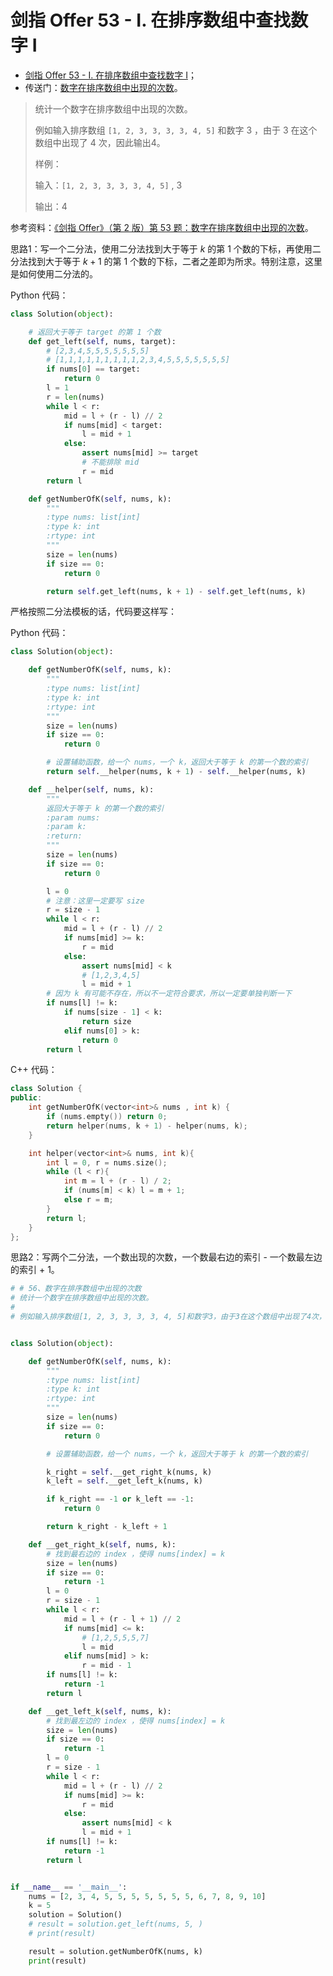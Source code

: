 # 剑指 Offer 53 - I. 在排序数组中查找数字 I

+ [剑指 Offer 53 - I. 在排序数组中查找数字 I](https://leetcode-cn.com/problems/zai-pai-xu-shu-zu-zhong-cha-zhao-shu-zi-lcof/)；
+ 传送门：[数字在排序数组中出现的次数](https://www.acwing.com/problem/content/63/)。





>统计一个数字在排序数组中出现的次数。
>
>例如输入排序数组 `[1, 2, 3, 3, 3, 3, 4, 5]` 和数字 3 ，由于 3 在这个数组中出现了 4 次，因此输出4。
>
>样例：
>
>输入：`[1, 2, 3, 3, 3, 3, 4, 5]` ,  3
>
>输出：4

参考资料：[《剑指 Offer》（第 2 版）第 53 题：数字在排序数组中出现的次数](https://www.zybuluo.com/liweiwei1419/note/1398107)。

思路1：写一个二分法，使用二分法找到大于等于 $k$ 的第 $1$ 个数的下标，再使用二分法找到大于等于 $k+1$ 的第 $1$ 个数的下标，二者之差即为所求。特别注意，这里是如何使用二分法的。

Python 代码：

```python
class Solution(object):

    # 返回大于等于 target 的第 1 个数
    def get_left(self, nums, target):
        # [2,3,4,5,5,5,5,5,5,5]
        # [1,1,1,1,1,1,1,1,1,2,3,4,5,5,5,5,5,5,5]
        if nums[0] == target:
            return 0
        l = 1
        r = len(nums)
        while l < r:
            mid = l + (r - l) // 2
            if nums[mid] < target:
                l = mid + 1
            else:
                assert nums[mid] >= target
                # 不能排除 mid
                r = mid
        return l

    def getNumberOfK(self, nums, k):
        """
        :type nums: list[int]
        :type k: int
        :rtype: int
        """
        size = len(nums)
        if size == 0:
            return 0

        return self.get_left(nums, k + 1) - self.get_left(nums, k)
```

严格按照二分法模板的话，代码要这样写：

Python 代码：

```python
class Solution(object):

    def getNumberOfK(self, nums, k):
        """
        :type nums: list[int]
        :type k: int
        :rtype: int
        """
        size = len(nums)
        if size == 0:
            return 0

        # 设置辅助函数，给一个 nums，一个 k，返回大于等于 k 的第一个数的索引
        return self.__helper(nums, k + 1) - self.__helper(nums, k)

    def __helper(self, nums, k):
        """
        返回大于等于 k 的第一个数的索引
        :param nums:
        :param k:
        :return:
        """
        size = len(nums)
        if size == 0:
            return 0

        l = 0
        # 注意：这里一定要写 size
        r = size - 1
        while l < r:
            mid = l + (r - l) // 2
            if nums[mid] >= k:
                r = mid
            else:
                assert nums[mid] < k
                # [1,2,3,4,5]
                l = mid + 1
        # 因为 k 有可能不存在，所以不一定符合要求，所以一定要单独判断一下
        if nums[l] != k:
            if nums[size - 1] < k:
                return size
            elif nums[0] > k:
                return 0
        return l
```

C++ 代码：

```c++
class Solution {
public:
    int getNumberOfK(vector<int>& nums , int k) {
        if (nums.empty()) return 0;
        return helper(nums, k + 1) - helper(nums, k);
    }

    int helper(vector<int>& nums, int k){
        int l = 0, r = nums.size();
        while (l < r){
            int m = l + (r - l) / 2;
            if (nums[m] < k) l = m + 1;
            else r = m;
        }
        return l;
    }
};
```

思路2：写两个二分法，一个数出现的次数，一个数最右边的索引 - 一个数最左边的索引 + 1。

```python
# # 56、数字在排序数组中出现的次数
# 统计一个数字在排序数组中出现的次数。
#
# 例如输入排序数组[1, 2, 3, 3, 3, 3, 4, 5]和数字3，由于3在这个数组中出现了4次，因此输出4。


class Solution(object):

    def getNumberOfK(self, nums, k):
        """
        :type nums: list[int]
        :type k: int
        :rtype: int
        """
        size = len(nums)
        if size == 0:
            return 0

        # 设置辅助函数，给一个 nums，一个 k，返回大于等于 k 的第一个数的索引

        k_right = self.__get_right_k(nums, k)
        k_left = self.__get_left_k(nums, k)

        if k_right == -1 or k_left == -1:
            return 0

        return k_right - k_left + 1

    def __get_right_k(self, nums, k):
        # 找到最右边的 index ，使得 nums[index] = k
        size = len(nums)
        if size == 0:
            return -1
        l = 0
        r = size - 1
        while l < r:
            mid = l + (r - l + 1) // 2
            if nums[mid] <= k:
                # [1,2,5,5,5,7]
                l = mid
            elif nums[mid] > k:
                r = mid - 1
        if nums[l] != k:
            return -1
        return l

    def __get_left_k(self, nums, k):
        # 找到最左边的 index ，使得 nums[index] = k
        size = len(nums)
        if size == 0:
            return -1
        l = 0
        r = size - 1
        while l < r:
            mid = l + (r - l) // 2
            if nums[mid] >= k:
                r = mid
            else:
                assert nums[mid] < k
                l = mid + 1
        if nums[l] != k:
            return -1
        return l


if __name__ == '__main__':
    nums = [2, 3, 4, 5, 5, 5, 5, 5, 5, 5, 6, 7, 8, 9, 10]
    k = 5
    solution = Solution()
    # result = solution.get_left(nums, 5, )
    # print(result)

    result = solution.getNumberOfK(nums, k)
    print(result)
```

<script src='https://cdnjs.cloudflare.com/ajax/libs/mathjax/2.7.5/MathJax.js?config=TeX-MML-AM_CHTML' async></script>

<script type="text/x-mathjax-config">
MathJax.Hub.Config({
tex2jax: {
  inlineMath: [['$','$'], ['\\(','\\)']],
  processEscapes: true
  },
displayAlign : "left",
TeX: {
        equationNumbers: {
            autoNumber: "all",
            useLabelIds: true
        }
    },
    "HTML-CSS": {
        linebreaks: {
            automatic: true
        },
        scale: 100,
        styles: {
          ".MathJax_Display": {
            "text-align": "left",
            "width" : "auto",
            "margin": "10px 0px 10px 0px !important",
            "background-color": "#f5f5f5 !important",
            "border-radius": "3px !important",
            border:  "1px solid #ccc !important",
            padding: "5px 5px 5px 5px !important"
          },
          ".MathJax": {
            "background-color": "#f5f5f5 !important",
            padding: "2px 2px 2px 2px !important"
          }
        }
    },
    SVG: {
        linebreaks: {
            automatic: true
        }
    }
});
</script>